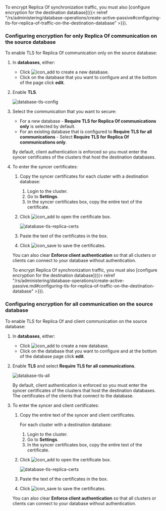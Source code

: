 To encrypt Replica Of synchronization traffic, you must also [configure encryption for the destination database]({{< relref "/rs/administering/database-operations/create-active-passive#configuring-tls-for-replica-of-traffic-on-the-destination-database" >}}).

### Configuring encryption for only Replica Of communication on the source database

To enable TLS for Replica Of communication only on the source database:

1. In **databases**, either:
    - Click ![icon_add](/images/rs/icon_add.png#no-click "Add") to create a new database.
    - Click on the database that you want to configure and at the bottom of the
    page click **edit**.
1. Enable **TLS**.

    ![database-tls-config](/images/rs/database-tls-config.png "Database TLS Configuration")

1. Select the communication that you want to secure:
    - For a new database - **Require TLS for Replica Of communications only** is
    selected by default.
    - For an existing database that is configured to **Require TLS for all
    communications** - Select **Require TLS for Replica Of communications only**.

    By default, client authentication is enforced so you must enter the syncer certificates
    of the clusters that host the destination databases.

1. To enter the syncer certificates:
    1. Copy the syncer certificates for each cluster with a destination database:
        1. Login to the cluster.
        1. Go to **Settings**.
        1. In the syncer certificates box, copy the entire text of the certificate.
    1. Click ![icon_add](/images/rs/icon_add.png#no-click "Add") to open the certificate box.

        ![database-tls-replica-certs](/images/rs/database-tls-replica-certs.png
        "Database TLS Configuration")

    1. Paste the text of the certificates in the box.
    1. Click ![icon_save](/images/rs/icon_save.png#no-click "Save")
    to save the certificates.

    You can also clear **Enforce client authentication** so that all clusters or
    clients can connect to your database without authentication.

    To encrypt Replica Of synchronization traffic, you must also [configure encryption for the destination database]({{< relref "/rs/administering/database-operations/create-active-passive.md#configuring-tls-for-replica-of-traffic-on-the-destination-database" >}}).

### Configuring encryption for all communication on the source database

To enable TLS for Replica Of and client communication on the source database:

1. In **databases**, either:
    - Click ![icon_add](/images/rs/icon_add.png#no-click "Add")
    to create a new database.
    - Click on the database that you want to configure and at the bottom of the
    database page click **edit**.
1. Enable **TLS** and select **Require TLS for all communications**.

    ![database-tls-all](/images/rs/database-tls-all.png "database-tls-all")

    By default, client authentication is enforced so you must enter the syncer
    certificates of the clusters that host the destination databases.
    The certificates of the clients that connect to the database.

1. To enter the syncer and client certificates:
    1. Copy the entire text of the syncer and client certificates.

        For each cluster with a destination database:

        1. Login to the cluster.
        1. Go to **Settings**.
        1. In the syncer certificates box, copy the entire text of the certificate.
    1. Click ![icon_add](/images/rs/icon_add.png#no-click "Add")
    to open the certificate box.

        ![database-tls-replica-certs](/images/rs/database-tls-replica-certs.png
        "Database TLS Configuration")

    1. Paste the text of the certificates in the box.
    1. Click ![icon_save](/images/rs/icon_save.png#no-click "Save")
    to save the certificates.

    You can also clear **Enforce client authentication** so that all clusters or
    clients can connect to your database without authentication.

